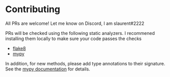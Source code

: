 # Contributing

All PRs are welcome! Let me know on Discord, I am slaurent#2222

PRs will be checked using the following static analyzers. I recommened installing them locally to make sure your code passes the checks
- [flake8](https://flake8.pycqa.org/en/latest/)
- [mypy](http://mypy-lang.org/)

In addition, for new methods, please add type annotations to their signature. See the [mypy documentation](https://mypy.readthedocs.io/en/stable/) for details.

